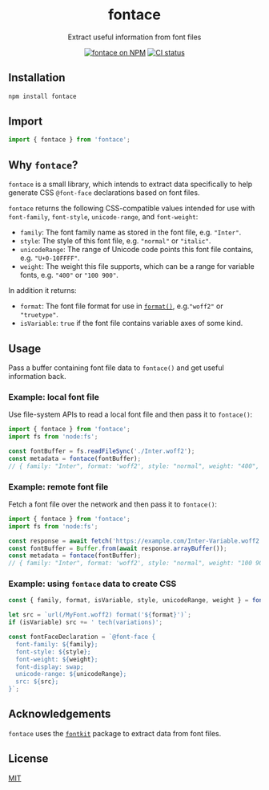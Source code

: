 <h1 align="center">fontace</h1>
<p align="center">Extract useful information from font files</p>
<p align="center">
  <a href="https://www.npmjs.com/package/fontace"><img alt="fontace on NPM" src="https://img.shields.io/npm/v/fontace"></a>
  <a href="https://github.com/delucis/fontace/actions/workflows/ci.yml"><img src="https://github.com/delucis/fontace/actions/workflows/ci.yml/badge.svg" alt="CI status"></a>
</p>

## Installation

```sh
npm install fontace
```

## Import

```js
import { fontace } from 'fontace';
```

## Why `fontace`?

`fontace` is a small library, which intends to extract data specifically to help generate CSS `@font-face` declarations based on font files.

`fontace` returns the following CSS-compatible values intended for use with `font-family`, `font-style`, `unicode-range`, and `font-weight`:

- `family`: The font family name as stored in the font file, e.g. `"Inter"`.
- `style`: The style of this font file, e.g. `"normal"` or `"italic"`.
- `unicodeRange`: The range of Unicode code points this font file contains, e.g. `"U+0-10FFFF"`.
- `weight`: The weight this file supports, which can be a range for variable fonts, e.g. `"400"` or `"100 900"`.

In addition it returns:

- `format`: The font file format for use in [`format()`](https://developer.mozilla.org/en-US/docs/Web/CSS/@font-face/src#format), e.g.`"woff2"` or `"truetype"`.
- `isVariable`: `true` if the font file contains variable axes of some kind.

## Usage

Pass a buffer containing font file data to `fontace()` and get useful information back.

### Example: local font file

Use file-system APIs to read a local font file and then pass it to `fontace()`:

```js
import { fontace } from 'fontace';
import fs from 'node:fs';

const fontBuffer = fs.readFileSync('./Inter.woff2');
const metadata = fontace(fontBuffer);
// { family: "Inter", format: 'woff2', style: "normal", weight: "400", isVariable: false, unicodeRange: "U+0, U+20-7E..." }
```

### Example: remote font file

Fetch a font file over the network and then pass it to `fontace()`:

```js
import { fontace } from 'fontace';
import fs from 'node:fs';

const response = await fetch('https://example.com/Inter-Variable.woff2');
const fontBuffer = Buffer.from(await response.arrayBuffer());
const metadata = fontace(fontBuffer);
// { family: "Inter", format: 'woff2', style: "normal", weight: "100 900", isVariable: true, unicodeRange: "U+0, U+20-7E..." }
```

### Example: using `fontace` data to create CSS

```js
const { family, format, isVariable, style, unicodeRange, weight } = fontace(fontBuffer);

let src = `url(/MyFont.woff2) format('${format}')`;
if (isVariable) src += ' tech(variations)';

const fontFaceDeclaration = `@font-face {
  font-family: ${family};
  font-style: ${style};
  font-weight: ${weight};
  font-display: swap;
  unicode-range: ${unicodeRange};
  src: ${src};
}`;
```

## Acknowledgements

`fontace` uses the [`fontkit`](https://www.npmjs.com/package/fontkit) package to extract data from font files.

## License

[MIT](LICENSE)
